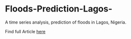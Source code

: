 # Floods-Prediction-Lagos-
A time series analysis, prediction of floods in Lagos, Nigeria.

Find full Article [here](https://dev.to/mwangcmn/floods-prediction-in-lagos-nigeria-3ici)
